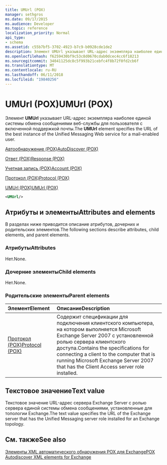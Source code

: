 ```yaml
---
title: UMUrl (POX)
manager: sethgros
ms.date: 09/17/2015
ms.audience: Developer
ms.topic: reference
localization_priority: Normal
api_type:
- schema
ms.assetid: c55b7bf5-3702-4923-b7c9-b0928cde1de2
description: Элемент UMUrl указывает URL-адрес экземпляра наиболее единой системы обмена сообщениями веб-службы для пользователя с включенной поддержкой почты.
ms.openlocfilehash: f6259430bf9c53c8d0670cdab0dcec4cc6f18213
ms.sourcegitcommit: 34041125dc8c5f993b21cebfc4f8b72f0fd2cb6f
ms.translationtype: MT
ms.contentlocale: ru-RU
ms.lasthandoff: 06/11/2018
ms.locfileid: "19840256"
---
```

# <a name="umurl-pox"></a><span data-ttu-id="ac0f6-103">UMUrl (POX)</span><span class="sxs-lookup"><span data-stu-id="ac0f6-103">UMUrl (POX)</span></span>

<span data-ttu-id="ac0f6-104">Элемент **UMUrl** указывает URL-адрес экземпляра наиболее единой системы обмена сообщениями веб-службы для пользователя с включенной поддержкой почты.</span><span class="sxs-lookup"><span data-stu-id="ac0f6-104">The **UMUrl** element specifies the URL of the best instance of the Unified Messaging Web service for a mail-enabled user.</span></span> 
  
[<span data-ttu-id="ac0f6-105">Автообнаружение (POX)</span><span class="sxs-lookup"><span data-stu-id="ac0f6-105">AutoDiscover (POX)</span></span>](autodiscover-pox.md)
  
[<span data-ttu-id="ac0f6-106">Ответ (POX)</span><span class="sxs-lookup"><span data-stu-id="ac0f6-106">Response (POX)</span></span>](response-pox.md)
  
[<span data-ttu-id="ac0f6-107">Учетная запись (POX)</span><span class="sxs-lookup"><span data-stu-id="ac0f6-107">Account (POX)</span></span>](account-pox.md)
  
[<span data-ttu-id="ac0f6-108">Протокол (POX)</span><span class="sxs-lookup"><span data-stu-id="ac0f6-108">Protocol (POX)</span></span>](protocol-pox.md)
  
[<span data-ttu-id="ac0f6-109">UMUrl (POX)</span><span class="sxs-lookup"><span data-stu-id="ac0f6-109">UMUrl (POX)</span></span>](umurl-pox.md)
  
```xml
<UMUrl/>
```

## <a name="attributes-and-elements"></a><span data-ttu-id="ac0f6-110">Атрибуты и элементы</span><span class="sxs-lookup"><span data-stu-id="ac0f6-110">Attributes and elements</span></span>

<span data-ttu-id="ac0f6-111">В разделах ниже приводится описание атрибутов, дочерних и родительских элементов.</span><span class="sxs-lookup"><span data-stu-id="ac0f6-111">The following sections describe attributes, child elements, and parent elements.</span></span>
  
### <a name="attributes"></a><span data-ttu-id="ac0f6-112">Атрибуты</span><span class="sxs-lookup"><span data-stu-id="ac0f6-112">Attributes</span></span>

<span data-ttu-id="ac0f6-113">Нет.</span><span class="sxs-lookup"><span data-stu-id="ac0f6-113">None.</span></span>
  
### <a name="child-elements"></a><span data-ttu-id="ac0f6-114">Дочерние элементы</span><span class="sxs-lookup"><span data-stu-id="ac0f6-114">Child elements</span></span>

<span data-ttu-id="ac0f6-115">Нет.</span><span class="sxs-lookup"><span data-stu-id="ac0f6-115">None.</span></span>
  
### <a name="parent-elements"></a><span data-ttu-id="ac0f6-116">Родительские элементы</span><span class="sxs-lookup"><span data-stu-id="ac0f6-116">Parent elements</span></span>

|<span data-ttu-id="ac0f6-117">**Элемент**</span><span class="sxs-lookup"><span data-stu-id="ac0f6-117">**Element**</span></span>|<span data-ttu-id="ac0f6-118">**Описание**</span><span class="sxs-lookup"><span data-stu-id="ac0f6-118">**Description**</span></span>|
|:-----|:-----|
|[<span data-ttu-id="ac0f6-119">Протокол (POX)</span><span class="sxs-lookup"><span data-stu-id="ac0f6-119">Protocol (POX)</span></span>](protocol-pox.md) <br/> |<span data-ttu-id="ac0f6-120">Содержит спецификации для подключения клиентского компьютера, на котором выполняется Microsoft Exchange Server 2007 с установленной ролью сервера клиентского доступа.</span><span class="sxs-lookup"><span data-stu-id="ac0f6-120">Contains the specifications for connecting a client to the computer that is running Microsoft Exchange Server 2007 that has the Client Access server role installed.</span></span>  <br/> |
   
## <a name="text-value"></a><span data-ttu-id="ac0f6-121">Текстовое значение</span><span class="sxs-lookup"><span data-stu-id="ac0f6-121">Text value</span></span>

<span data-ttu-id="ac0f6-122">Текстовое значение URL-адрес сервера Exchange Server с ролью сервера единой системы обмена сообщениями, установленные для топологии Exchange.</span><span class="sxs-lookup"><span data-stu-id="ac0f6-122">The text value specifies the URL of the Exchange server that has the Unified Messaging server role installed for an Exchange topology.</span></span>
  
## <a name="see-also"></a><span data-ttu-id="ac0f6-123">См. также</span><span class="sxs-lookup"><span data-stu-id="ac0f6-123">See also</span></span>



[<span data-ttu-id="ac0f6-124">Элементы XML автоматического обнаружения POX для Exchange</span><span class="sxs-lookup"><span data-stu-id="ac0f6-124">POX Autodiscover XML elements for Exchange</span></span>](pox-autodiscover-xml-elements-for-exchange.md)

